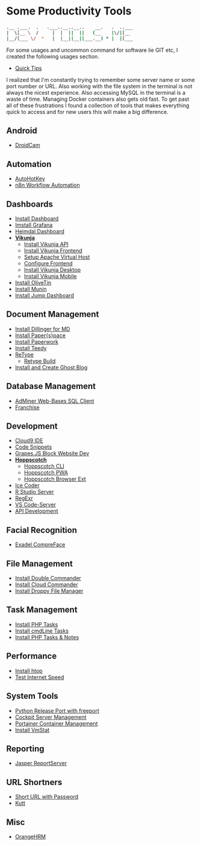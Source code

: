 # Some Productivity Tools

```sh
.__ .___.  .   .___..__..__..    __.   .  ..___
|  \[__ \  /     |  |  ||  ||   (__    |\/|[__ 
|__/[___ \/  *   |  |__||__||___.__) * |  |[___
```                                          

For some usages and uncommon command for software lie GIT etc, I created the following usages section.

- [Quick Tips](http://tips-docs.devserv.me)

I realized that I'm constantly trying to remember some server name or some port number or URL. Also working with the file system in the terminal is not always the nicest experience. Also accessing MySQL in the terminal is a waste of time. Managing Docker containers also gets old fast. To get past all of these frustrations I found a collection of tools that makes everything quick to access and for new users this will make a big difference.

## Android

- [DroidCam](droidcam.md)

## Automation

- [AutoHotKey](autoHotKey.md)
- [n8n Workflow Automation](n8n.md)

## Dashboards

- [Install Dashboard](dashboard.md)
- [Imstall Grafana](grafana/README.md)
- [Heimdal Dashboard](https://setup-docs.devserv.me/heimdal)
- **[Vikunja](vikunja/README.md)**  
  - [Install Vikunja API](vikunja/vikunjaApi.md)
  - [Install Vikunja Frontend](vikunja/vikunjaFrontend.md)
  - [Setup Apache Virtual Host](vikunjaVhost.md)
  - [Configure Frontend](vikunjaConfigureFrontend.md)
  - [Install Vikunja Desktop](vikunja/vikunjaDesktop.md)
  - [Install Vikunja Mobile](vikunja/vikunjaMoble.md)
- [Install OliveTin](oliveTin.md)
- [Install Munin](munin.md)
- [Install Jump Dashboard](jump.md)

## Document Management

- [Install Dillinger for MD](https://setup-docs.devserv.me/dillinger)
- [Install Paper{s}pace](paperspace/README.md)
- [Install Paperwork](paperwork.md)
- [Install Teedy](teedy.md)
- [ReType](https://setup-docs.devserv.me/retype)
  - [Retype Build](retypeBuild.md)
- [Install and Create Ghost Blog](ghostblog.md)

## Database Management

- [AdMiner Web-Bases SQL Client](adminer.md)
- [Franchise](https://franchise.cloud/app)

## Development

- [Cloud9 IDE](https://setup-docs.devserv.me/cloud9)
- [Code Snippets](https://setup-docs.devserv.me/codesnippets)
- [Grapes.JS Block Website Dev](grapesjs.md)
- **[Hoppscotch](hoppscotch/README.md)**
  - [Hoppscotch CLI](hoppscotch/cli.md)
  - [Hoppscotch PWA](hoppscotch/pwa.md)
  - [Hoppscotch Browser Ext](hoppscotch/ext.md)
- [Ice Coder](iceCoder.md)
- [R Studio Server](rstudio.md)
- [RegExr](regexr.md)
- [VS Code-Server](https://setup-docs.devserv.me/codeserverdocker)
- [API Development](daptin.md)

## Facial Recognition

- [Exadel CompreFace](exadelCompreFace.md)

## File Management

- [Install Double Commander](https://setup-docs.devserv.me/doublecommander)
- [Install Cloud Commander](https://setup-docs.devserv.me/cloudcommander)
- [Install Droppy File Manager](https://setup-docs.devserv.me/droppy)

## Task Management

- [Install PHP Tasks](phpTasks.md)
- [Install cmdLine Tasks](cmdLineTasks.md)
- [Install PHP Tasks & Notes](phpTasksNotes.md)

## Performance

- [Install htop](htop.md)
- [Test Internet Speed](speedTest.md)

## System Tools

- [Python Release Port with freeport](freeport.md)
- [Cockpit Server Management](https://setup-docs.devserv.me/cockpit)
- [Portainer Container Management](https://setup-docs.devserv.me/portainer)
- [Install VmStat](vmstat.md)

## Reporting

- [Jasper ReportServer](https://reports-docs.devserv.me/)

## URL Shortners

- [Short URL with Password](https://jstrieb.github.io/link-lock/create)
- [Kutt](kutt.md)

## Misc

- [OrangeHRM](orangeHrm.md)

